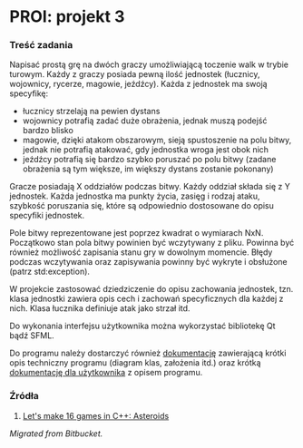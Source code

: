 # PROI: projekt 3

### Treść zadania
Napisać prostą grę na dwóch graczy umożliwiającą toczenie walk w trybie turowym. Każdy z graczy posiada pewną ilość jednostek (łucznicy, wojownicy, rycerze, magowie, jeźdźcy). Każda z jednostek ma swoją specyfikę:
- łucznicy strzelają na pewien dystans
- wojownicy potrafią zadać duże obrażenia, jednak muszą podejść bardzo blisko
- magowie, dzięki atakom obszarowym, sieją spustoszenie na polu bitwy, jednak nie potrafią atakować, gdy jednostka wroga jest obok nich
- jeźdźcy potrafią się bardzo szybko poruszać po polu bitwy (zadane obrażenia są tym większe, im większy dystans zostanie pokonany)

Gracze posiadają X oddziałów podczas bitwy. Każdy oddział składa się z Y jednostek. Każda jednostka ma punkty życia, zasięg i rodzaj ataku, szybkość poruszania się, które są odpowiednio dostosowane do opisu specyfiki jednostek.

Pole bitwy reprezentowane jest poprzez kwadrat o wymiarach NxN. Początkowo stan pola bitwy powinien być wczytywany z pliku. Powinna być również możliwość zapisania stanu gry w dowolnym momencie. Błędy podczas wczytywania oraz zapisywania powinny być wykryte i obsłużone (patrz std:exception).

W projekcie zastosować dziedziczenie do opisu zachowania jednostek, tzn. klasa jednostki zawiera opis cech i zachowań specyficznych dla każdej z nich. Klasa łucznika definiuje atak jako strzał itd.

Do wykonania interfejsu użytkownika można wykorzystać bibliotekę Qt bądź SFML.

Do programu należy dostarczyć również [dokumentację](Dokumentacja.pdf) zawierającą krótki opis techniczny programu (diagram klas, założenia itd.) oraz krótką [dokumentację dla użytkownika](Dokumentacja_dla_uzytkownika.pdf) z opisem programu.

### Źródła
1. [Let's make 16 games in C++: Asteroids](https://www.youtube.com/watch?v=rWaSo2usU4A)

*Migrated from Bitbucket.*
